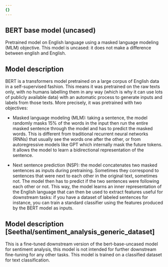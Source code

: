 ```yaml
---
{}
---
```

## BERT base model (uncased)
Pretrained model on English language using a masked language modeling (MLM) objective. This model is uncased: it does not make a difference between english and English.

## Model description
BERT is a transformers model pretrained on a large corpus of English data in a self-supervised fashion. This means it was pretrained on the raw texts only, with no humans labelling them in any way (which is why it can use lots of publicly available data) with an automatic process to generate inputs and labels from those texts. More precisely, it was pretrained with two objectives:

* Masked language modeling (MLM): taking a sentence, the model randomly masks 15% of the words in the input then run the entire masked sentence through the model and has to predict the masked words. This is different from traditional recurrent neural networks (RNNs) that usually see the words one after the other, or from autoregressive models like GPT which internally mask the future tokens. It allows the model to learn a bidirectional representation of the sentence.

* Next sentence prediction (NSP): the model concatenates two masked sentences as inputs during pretraining. Sometimes they correspond to sentences that were next to each other in the original text, sometimes not. The model then has to predict if the two sentences were following each other or not.
This way, the model learns an inner representation of the English language that can then be used to extract features useful for downstream tasks: if you have a dataset of labeled sentences for instance, you can train a standard classifier using the features produced by the BERT model as inputs.

## Model description [Seethal/sentiment_analysis_generic_dataset] 
This is a fine-tuned downstream version of the bert-base-uncased model for sentiment analysis, this model is not intended for further downstream fine-tuning for any other tasks. This model is trained on a classified dataset for text classification.